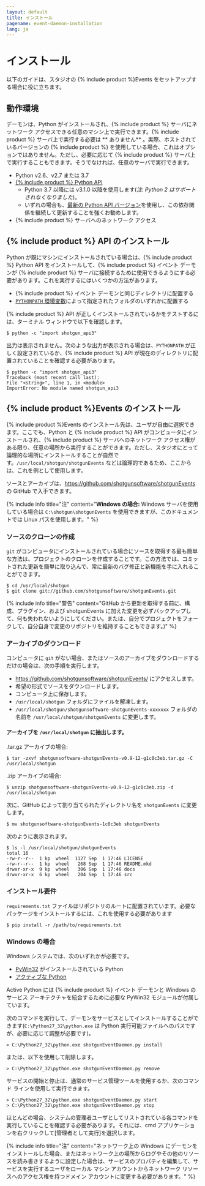 ```yaml
---
layout: default
title: インストール
pagename: event-daemon-installation
lang: ja
---
```



# インストール

以下のガイドは、スタジオの {% include product %}Events をセットアップする場合に役に立ちます。

<a id="System_Requirements"></a>
## 動作環境

デーモンは、Python がインストールされ、{% include product %} サーバにネットワーク アクセスできる任意のマシン上で実行できます。{% include product %} サーバ上で実行する必要は ** ありません** 。実際、ホストされているバージョンの {% include product %} を使用している場合、これはオプションではありません。ただし、必要に応じて {% include product %} サーバ上で実行することもできます。そうでなければ、任意のサーバで実行できます。

* Python v2.6、v2.7 または 3.7
* [{% include product %} Python API](https://github.com/shotgunsoftware/python-api)
  * Python 3.7 以降には v3.1.0 以降を使用します(_注: Python 2 はサポートされなくなりました_)。
  * いずれの場合も、[最新の Python API バージョン](https://github.com/shotgunsoftware/python-api/releases)を使用し、この依存関係を継続して更新することを強くお勧めします。
* {% include product %} サーバへのネットワーク アクセス

<a id="Installing_Shotgun_API"></a>
## {% include product %} API のインストール

Python が既にマシンにインストールされている場合は、{% include product %} Python API をインストールして、{% include product %} イベント デーモンが {% include product %} サーバに接続するために使用できるようにする必要があります。これを実行するにはいくつかの方法があります。

- {% include product %} イベント デーモンと同じディレクトリに配置する
- [`PYTHONPATH` 環境変数](https://docs.python.org/tutorial/modules.html)によって指定されたフォルダのいずれかに配置する

{% include product %} API が正しくインストールされているかをテストするには、ターミナル ウィンドウで以下を確認します。

```
$ python -c "import shotgun_api3"
```

出力は表示されません。次のような出力が表示される場合は、`PYTHONPATH` が正しく設定されているか、{% include product %} API が現在のディレクトリに配置されていることを確認する必要があります。

```
$ python -c "import shotgun_api3"
Traceback (most recent call last):
File "<string>", line 1, in <module>
ImportError: No module named shotgun_api3
```

<a id="Installing_shotgunEvents"></a>
## {% include product %}Events のインストール

{% include product %}Events のインストール先は、ユーザが自由に選択できます。ここでも、Python と {% include product %} API がコンピュータにインストールされ、{% include product %} サーバへのネットワーク アクセス権がある限り、任意の場所から実行することができます。ただし、スタジオにとって論理的な場所にインストールすることが自然です。`/usr/local/shotgun/shotgunEvents` などは論理的であるため、ここからは、これを例として使用します。

ソースとアーカイブは、<https://github.com/shotgunsoftware/shotgunEvents> の GitHub で入手できます。

{% include info title="注" content="**Windows の場合:** Windows サーバを使用している場合は `C:\shotgun\shotgunEvents` を使用できますが、このドキュメントでは Linux パスを使用します。" %}

<a id="Cloning_Source"></a>
### ソースのクローンの作成

`git` がコンピュータにインストールされている場合にソースを取得する最も簡単な方法は、プロジェクトのクローンを作成することです。この方法では、コミットされた更新を簡単に取り込んで、常に最新のバグ修正と新機能を手に入れることができます。

```
$ cd /usr/local/shotgun
$ git clone git://github.com/shotgunsoftware/shotgunEvents.git
```

{% include info title="警告" content="GitHub から更新を取得する前に、構成、プラグイン、および shotgunEvents に加えた変更を必ずバックアップして、何も失われないようにしてください。または、自分でプロジェクトをフォークして、自分自身で変更のリポジトリを維持することもできます。)" %}

<a id="Downloading_Archive"></a>
### アーカイブのダウンロード

コンピュータに `git` がない場合、またはソースのアーカイブをダウンロードするだけの場合は、次の手順を実行します。

- <https://github.com/shotgunsoftware/shotgunEvents/> にアクセスします。
- 希望の形式でソースをダウンロードします。
- コンピュータ上に保存します。
- `/usr/local/shotgun` フォルダにファイルを解凍します。
- `/usr/local/shotgun/shotgunsoftware-shotgunEvents-xxxxxxx` フォルダの名前を `/usr/local/shotgun/shotgunEvents` に変更します。

#### アーカイブを `/usr/local/shotgun` に抽出します。

.tar.gz アーカイブの場合:

```
$ tar -zxvf shotgunsoftware-shotgunEvents-v0.9-12-g1c0c3eb.tar.gz -C /usr/local/shotgun
```

.zip アーカイブの場合:

```
$ unzip shotgunsoftware-shotgunEvents-v0.9-12-g1c0c3eb.zip -d /usr/local/shotgun
```

次に、GitHub によって割り当てられたディレクトリ名を `shotgunEvents` に変更します。

```
$ mv shotgunsoftware-shotgunEvents-1c0c3eb shotgunEvents
```

次のように表示されます。

```
$ ls -l /usr/local/shotgun/shotgunEvents
total 16
-rw-r--r--  1 kp  wheel  1127 Sep  1 17:46 LICENSE
-rw-r--r--  1 kp  wheel   268 Sep  1 17:46 README.mkd
drwxr-xr-x  9 kp  wheel   306 Sep  1 17:46 docs
drwxr-xr-x  6 kp  wheel   204 Sep  1 17:46 src
```

<a id="Installing Requirements"></a>
### インストール要件

`requirements.txt` ファイルはリポジトリのルートに配置されています。必要なパッケージをインストールするには、これを使用する必要があります

```
$ pip install -r /path/to/requirements.txt
```


<a id="Windows_Specifics"></a>
### Windows の場合

Windows システムでは、次のいずれかが必要です。

* [PyWin32](https://sourceforge.net/projects/pywin32/) がインストールされている Python
* [アクティブな Python](https://www.activestate.com/activepython)

Active Python には {% include product %} イベント デーモンと Windows のサービス アーキテクチャを統合するために必要な PyWin32 モジュールが付属しています。

次のコマンドを実行して、デーモンをサービスとしてインストールすることができます(`C:\Python27_32\python.exe` は Python 実行可能ファイルへのパスですが、必要に応じて調整が必要です)。

```
> C:\Python27_32\python.exe shotgunEventDaemon.py install
```

または、以下を使用して削除します。

```
> C:\Python27_32\python.exe shotgunEventDaemon.py remove
```

サービスの開始と停止は、通常のサービス管理ツールを使用するか、次のコマンド ラインを使用して実行できます。

```
> C:\Python27_32\python.exe shotgunEventDaemon.py start
> C:\Python27_32\python.exe shotgunEventDaemon.py stop
```

ほとんどの場合、システムの管理者ユーザとしてリストされている各コマンドを実行していることを確認する必要があります。それには、cmd アプリケーションを右クリックして[管理者として実行]を選択します。

{% include info title="注" content="ネットワーク上の Windows にデーモンをインストールした場合、またはネットワーク上の場所からログやその他のリソースを読み書きするように設定した場合は、サービスのプロパティを編集して、サービスを実行するユーザをローカル マシン アカウントからネットワーク リソースへのアクセス権を持つドメイン アカウントに変更する必要があります。" %}
